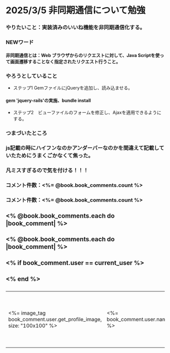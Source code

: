 # 2025/3/5 非同期通信について勉強

### やりたいこと：実装済みのいいね機能を非同期通信化する。

### NEWワード
#### 非同期通信とは：Web ブラウザからのリクエストに対して、Java Scriptを使って画面遷移することなく指定されたリクエスト行うこと。

### やろうとしていること
* ステップ1 GemファイルにjQueryを追加し、読み込ませる。
#### gem 'jquery-rails'の実施、bundle install

* ステップ2　ビューファイルのフォームを修正し、Ajaxを適用できるようにする。

### つまづいたところ
### js記載の時にハイフンなのかアンダーバーなのかを間違えて記載していたためにうまくごかなくて焦った。
### 凡ミスすぎるので気を付ける！！！

###      <div>
###        <p>コメント件数：<%= @book.book_comments.count %></p>
###        <p>コメント件数：<%= @book.book_comments.count %></p>
###        <table class='table'>
###          <tbody>
###            <% @book.book_comments.each do |book_comment| %>
###            <% @book.book_comments.each do |book_comment| %>
###              <tr>
###                <td><%= image_tag book_comment.user.get_profile_image, size: "100x100" %></td>
###                <td><%= book_comment.user.name %></td>
###               <td><%= book_comment.created_at.strftime('%Y/%m/%d') %></td>
###                <td><%= book_comment.comment %></td>
###                <% if book_comment.user == current_user %>
###                  <td>
###                    <%= link_to "Destroy", book_book_comment_path(book_comment.book, book_comment), method: :delete, data: { confirm: '本当に消しますか？' }, class: "btn btn-sm btn-danger" %>
###                  </td>
###                <% end %>
###              </tr>
###          </tbody>
###        </table>
###      </div>
